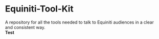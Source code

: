# Equiniti-Tool-Kit
A repository for all the tools needed to talk to Equiniti audiences in a clear and consistent way.<br>
<b>Test</b>
